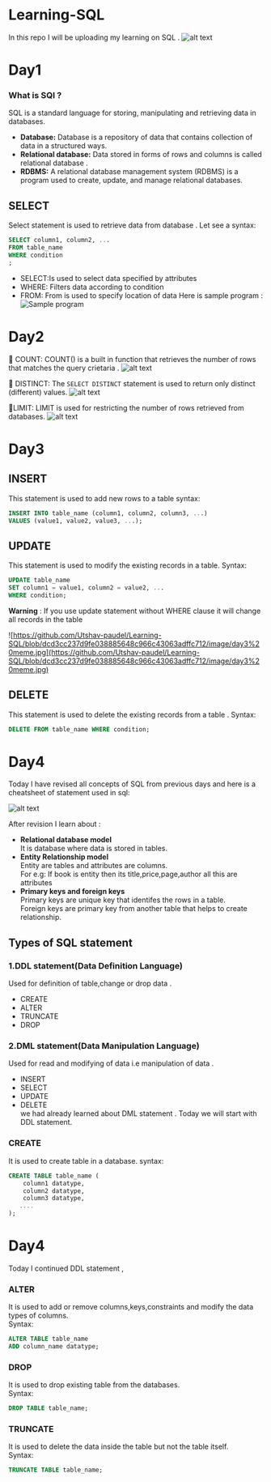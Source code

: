 # Learning-SQL
In this repo I will be uploading my learning on SQL .
![alt text](https://github.com/Utshav-paudel/Learning-SQL/blob/c5e6b0447c2456eb0f48901c5370d9b730ae5780/image/sql.jpg)
# Day1
### What is SQl ?
SQL is a standard language for storing, manipulating and retrieving data in databases.
* **Database:** Database is a repository of data that contains collection of data in a structured ways.
* **Relational database:** Data stored in forms of rows and columns is called relational database .
* **RDBMS:** A relational database management system (RDBMS) is a program used to create, update, and manage relational databases.

## SELECT
Select statement is used to retrieve data from database .
Let see a syntax:
```SQL
SELECT column1, column2, ...
FROM table_name
WHERE condition
;
```
* SELECT:Is used to select data specified by attributes
* WHERE: Filters data according to condition
* FROM: From is used to specify location of data
Here is sample program :
![Sample program](https://github.com/Utshav-paudel/Learning-SQL/blob/396c5955c91c1a28587883705087a4bd39d4be46/image/day1.png)
# Day2
:large_blue_diamond: COUNT:
COUNT() is a built in function that retrieves the number of rows that matches the query crietaria .
![alt text](https://github.com/Utshav-paudel/Learning-SQL/blob/860902eb2c60d0c6a81713bf0e893fe89b2e5cb0/image/day%202%20COUNT.png)

:large_blue_diamond: DISTINCT:
The ```SELECT DISTINCT``` statement is used to return only distinct (different) values.
![alt text](https://github.com/Utshav-paudel/Learning-SQL/blob/860902eb2c60d0c6a81713bf0e893fe89b2e5cb0/image/day2%20DISTINCT.png)

:large_blue_diamond:LIMIT: 
LIMIT is used for restricting the number of rows retrieved from databases.
![alt text](https://github.com/Utshav-paudel/Learning-SQL/blob/860902eb2c60d0c6a81713bf0e893fe89b2e5cb0/image/day2%20LIMIT.png)

# Day3
## INSERT
This statement is used to add new rows to a table
syntax:
```SQL
INSERT INTO table_name (column1, column2, column3, ...)
VALUES (value1, value2, value3, ...);
```

## UPDATE
This statement is used to modify the existing records in a table.
Syntax:
```SQL
UPDATE table_name
SET column1 = value1, column2 = value2, ...
WHERE condition;
```
**Warning** : If you use update statement without WHERE clause it will change all records in the table

![https://github.com/Utshav-paudel/Learning-SQL/blob/dcd3cc237d9fe038885648c966c43063adffc712/image/day3%20meme.jpg](https://github.com/Utshav-paudel/Learning-SQL/blob/dcd3cc237d9fe038885648c966c43063adffc712/image/day3%20meme.jpg)

## DELETE
This statement is used to delete the existing records from a table .
Syntax:
```SQL
DELETE FROM table_name WHERE condition;
```

# Day4
Today I have revised all concepts of SQL from previous days and here is a cheatsheet of statement used in sql:

![alt text](https://github.com/Utshav-paudel/Learning-SQL/blob/1b8dbbac687bff11d4209511b168c63d7e133966/image/day4%20cheatsheet.png)

After revision I learn about :
* **Relational database model**<br>
It is database where data is stored in tables.
* **Entity Relationship model**<br>
Entity are tables and attributes are columns.<br>
For e.g: If book is entity then its title,price,page,author all this are attributes
* **Primary keys and foreign keys**<br>
Primary keys are unique key that identifes the rows in a table.<br>
Foreign keys are primary key from another table that helps to create relationship.
## Types of SQL statement
### 1.DDL statement(Data Definition Language)
Used for definition of table,change or drop data .
* CREATE
* ALTER
* TRUNCATE
* DROP<br>
### 2.DML statement(Data Manipulation Language)
Used for read and modifying of data i.e manipulation of data .
* INSERT
* SELECT
* UPDATE
* DELETE<br>
we had already learned about DML statement .
Today we will start with DDL statement.

### CREATE
It is used to create table in a database.
syntax:
```SQL
CREATE TABLE table_name (
    column1 datatype,
    column2 datatype,
    column3 datatype,
   ....
);
```
# Day4
Today I continued DDL statement ,
### ALTER 
It is used to add or remove columns,keys,constraints and modify the data types of columns.<br>
Syntax:
```SQL  
ALTER TABLE table_name
ADD column_name datatype;
```
### DROP 
It is used to drop existing table from the databases.
<br>
Syntax:
```SQL
DROP TABLE table_name;
```
### TRUNCATE
It is used to delete the data inside the table but not the table itself.
<br>
Syntax:
```SQL
TRUNCATE TABLE table_name;
```
